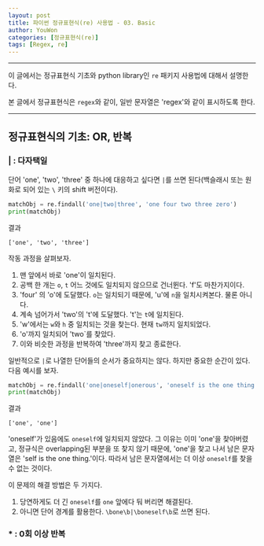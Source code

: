 ```yaml
---
layout: post
title: 파이썬 정규표현식(re) 사용법 - 03. Basic
author: YouWon
categories: [정규표현식(re)]
tags: [Regex, re]
---
```


---

이 글에서는 정규표현식 기초와 python library인 `re` 패키지 사용법에 대해서 설명한다.

본 글에서 정규표현식은 `regex`와 같이, 일반 문자열은 'regex'와 같이 표시하도록 한다.

---

## 정규표현식의 기초: OR, 반복

### | : 다자택일

단어 'one', 'two', 'three' 중 하나에 대응하고 싶다면 `|`를 쓰면 된다(백슬래시 또는 원화로 되어 있는 `\` 키의 shift 버전이다).

```python
matchObj = re.findall('one|two|three', 'one four two three zero')
print(matchObj)
```
결과
```
['one', 'two', 'three']
```

작동 과정을 살펴보자.

1. 맨 앞에서 바로 'one'이 일치된다.
2. 공백 한 개는 `o`, `t` 어느 것에도 일치되지 않으므로 건너뛴다. 'f'도 마찬가지이다.
3. 'four' 의 'o'에 도달했다. `o`는 일치되기 때문에, 'u'에 `n`을 일치시켜본다. 물론 아니다.
4. 계속 넘어가서 'two'의 't'에 도달했다. 't'는 `t`에 일치된다.
5. 'w'에서는 `w`와 `h` 중 일치되는 것을 찾는다. 현재 `tw`까지 일치되었다.
6. 'o'까지 일치되어 'two`를 찾았다. 
7. 이와 비슷한 과정을 반복하여 'three'까지 찾고 종료한다.

일반적으로 `|`로 나열한 단어들의 순서가 중요하지는 않다. 하지만 중요한 순간이 있다.  
다음 예시를 보자.

```python
matchObj = re.findall('one|oneself|onerous', 'oneself is the one thing.')
print(matchObj)
```
결과
```
['one', 'one']
```

'oneself'가 있음에도 `oneself`에 일치되지 않았다. 그 이유는 이미 'one'을 찾아버렸고, 정규식은 overlapping된 부분을 또 찾지 않기 때문에, 'one'을 찾고 나서 남은 문자열은 'self is the one thing.'이다. 따라서 남은 문자열에서는 더 이상 `oneself`를 찾을 수 없는 것이다.

이 문제의 해결 방법은 두 가지다.

1. 당연하게도 더 긴 `oneself`를 `one` 앞에다 둬 버리면 해결된다.
2. 아니면 단어 경계를 활용한다. `\bone\b|\boneself\b`로 쓰면 된다.


### * : 0회 이상 반복

